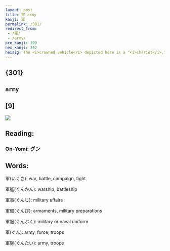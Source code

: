 ```yaml
---
layout: post
title: 軍 army
kanji: 軍
permalink: /301/
redirect_from:
 - /軍/
 - /army/
pre_kanji: 300
nex_kanji: 302
heisig: The <i>crowned vehicle</i> depicted here is a "<i>chariot</i>," symbol of an <b>army</b>.
---
```


## {301}

## `army`

## [9]

<div class="stroke"><img src="E8BB8D.png" /></div>

## Reading:

### On-Yomi: グン

## Words:

軍(いくさ): war, battle, campaign, fight

軍艦(ぐんかん): warship, battleship

軍事(ぐんじ): military affairs

軍備(ぐんび): armaments, military preparations

軍服(ぐんぷく): military or naval uniform

軍(ぐん): army, force, troops

軍隊(ぐんたい): army, troops
